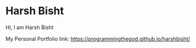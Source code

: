 # Harsh Bisht
Hi, I am Harsh Bisht

My Personal Portfolio link: https://programmingthegod.github.io/harshbisht/
